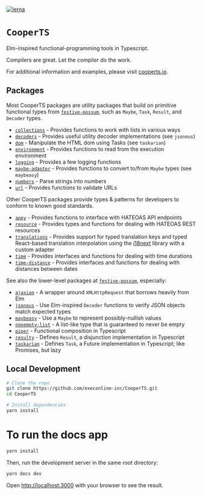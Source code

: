 [![lerna](https://img.shields.io/badge/maintained%20with-lerna-cc00ff.svg)](https://lerna.js.org/)

# `CooperTS`

Elm-inspired functional-programming tools in Typescript.

Compilers are great. Let the compiler do the work.

For additional information and examples, please visit [cooperts.io](https://cooperts.io/).

## Packages

Most CooperTS packages are utility packages that build on primitive functional types from [`festive-possum`](https://github.com/kofno/festive-possum), such as `Maybe`, `Task`, `Result`, and `Decoder` types.

- [`collections`](https://github.com/execonline-inc/CooperTS/tree/main/packages/collections) - Provides functions to work with lists in various ways
- [`decoders`](https://github.com/execonline-inc/CooperTS/tree/main/packages/decoders) - Provides useful utility decoder implementations (see `jsonous`)
- [`dom`](https://github.com/execonline-inc/CooperTS/tree/main/packages/dom) - Manipulate the HTML dom using Tasks (see `taskarian`)
- [`environment`](https://github.com/execonline-inc/CooperTS/tree/main/packages/environment) - Provides functions to read from the execution environment
- [`logging`](https://github.com/execonline-inc/CooperTS/tree/main/packages/logging) - Provides a few logging functions
- [`maybe-adapter`](https://github.com/execonline-inc/CooperTS/tree/main/packages/maybe-adapter) - Provides functions to convert to/from `Maybe` types (see `maybeasy`)
- [`numbers`](https://github.com/execonline-inc/CooperTS/tree/main/packages/numbers) - Parse strings into numbers
- [`url`](https://github.com/execonline-inc/CooperTS/tree/main/packages/url) - Provides functions to validate URLs

Other CooperTS packages provide types & patterns for developers to conform to known good standards.

- [`appy`](https://github.com/execonline-inc/CooperTS/tree/main/packages/appy) - Provides functions to interface with HATEOAS API endpoints
- [`resource`](https://github.com/execonline-inc/CooperTS/tree/main/packages/resource) - Provides types and functions for dealing with HATEOAS REST resources
- [`translations`](https://github.com/execonline-inc/CooperTS/tree/main/packages/translations) - Provides support for typed translation keys and typed React-based translation interpolation using the [i18next](https://www.i18next.com/) library with a custom adapter
- [`time`](https://github.com/execonline-inc/CooperTS/tree/main/packages/time) - Provides interfaces and functions for dealing with time durations
- [`time-distance`](https://github.com/execonline-inc/CooperTS/tree/main/packages/time-distance) - Provides interfaces and functions for dealing with distances between dates

See also the lower-level packages at [`festive-possum`](https://github.com/kofno/festive-possum), especially:

- [`ajaxian`](https://github.com/kofno/festive-possum/tree/main/packages/ajaxian) - A wrapper around `XMLHttpRequest` that borrows heavily from Elm
- [`jsonous`](https://github.com/kofno/festive-possum/tree/main/packages/jsonous) - Use Elm-inspired `Decoder` functions to verify JSON objects match expected types
- [`maybeasy`](https://github.com/kofno/festive-possum/tree/main/packages/maybeasy) - Use a `Maybe` to represent possibly-nullish values
- [`nonempty-list`](https://github.com/kofno/festive-possum/tree/main/packages/nonempty-list) - A list-like type that is guaranteed to never be empty
- [`piper`](https://github.com/kofno/festive-possum/tree/main/packages/piper) - Functional composition in Typescript
- [`resulty`](https://github.com/kofno/festive-possum/tree/main/packages/resulty) - Defines `Result`, a disjunction implementation in Typescript
- [`taskarian`](https://github.com/kofno/festive-possum/tree/main/packages/taskarian) - Defines `Task`, a Future implementation in Typescript; like Promises, but lazy

## Local Development

```bash
# Clone the repo
git clone https://github.com/execonline-inc/CooperTS.git
cd CooperTS

# Install dependencies
yarn install
```

# To run the docs app

```bash
yarn install
```

Then, run the development server in the same root directory:

```bash
yarn docs dev
```

Open [http://localhost:3000](http://localhost:3000) with your browser to see the result.
